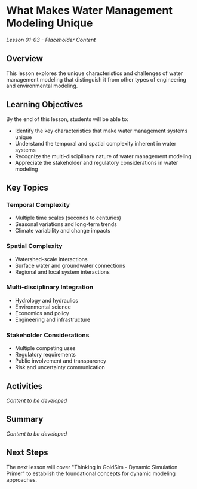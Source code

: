 # What Makes Water Management Modeling Unique

*Lesson 01-03 - Placeholder Content*

## Overview

This lesson explores the unique characteristics and challenges of water management modeling that distinguish it from other types of engineering and environmental modeling.

## Learning Objectives

By the end of this lesson, students will be able to:

- Identify the key characteristics that make water management systems unique
- Understand the temporal and spatial complexity inherent in water systems
- Recognize the multi-disciplinary nature of water management modeling
- Appreciate the stakeholder and regulatory considerations in water modeling

## Key Topics

### Temporal Complexity
- Multiple time scales (seconds to centuries)
- Seasonal variations and long-term trends
- Climate variability and change impacts

### Spatial Complexity  
- Watershed-scale interactions
- Surface water and groundwater connections
- Regional and local system interactions

### Multi-disciplinary Integration
- Hydrology and hydraulics
- Environmental science
- Economics and policy
- Engineering and infrastructure

### Stakeholder Considerations
- Multiple competing uses
- Regulatory requirements
- Public involvement and transparency
- Risk and uncertainty communication

## Activities

*Content to be developed*

## Summary

*Content to be developed*

## Next Steps

The next lesson will cover "Thinking in GoldSim - Dynamic Simulation Primer" to establish the foundational concepts for dynamic modeling approaches.
